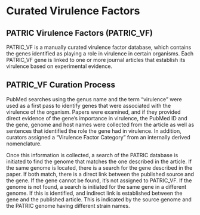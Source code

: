 # Curated Virulence Factors

## PATRIC Virulence Factors (PATRIC_VF) 

PATRIC\_VF is a manually curated virulence factor database, which
contains the genes identified as playing a role in virulence in certain
organisms. Each PATRIC\_VF gene is linked to one or more journal
articles that establish its virulence based on experimental evidence.

## PATRIC_VF Curation Process

PubMed searches using the genus name and the term “virulence” were used
as a first pass to identify genes that were associated with the
virulence of the organism. Papers were examined, and if they provided
direct evidence of the gene’s importance in virulence, the PubMed ID and
the gene, genome and host names were collected from the article as well
as sentences that identified the role the gene had in virulence. In
addition, curators assigned a “Virulence Factor Category” from an
internally derived nomenclature.

Once this information is collected, a search of the PATRIC database is
initiated to find the genome that matches the one described in the
article. If the same genome is located, there is a search for the gene
described in the paper. If both match, there is a direct link between
the published source and the gene. If the gene cannot be found, it’s not
assigned to PATRIC\_VF. If the genome is not found, a search is
initiated for the same gene in a different genome. If this is
identified, and indirect link is established between the gene and the
published article. This is indicated by the source genome and the PATRIC
genome having different strain names.
